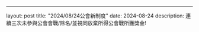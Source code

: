 ---
layout: post
title:  "2024/08/24公會新制度"
date:   2024-08-24
description: 連續三次未參與公會會戰/除名/並視同放棄所得公會戰所獲獎金!
